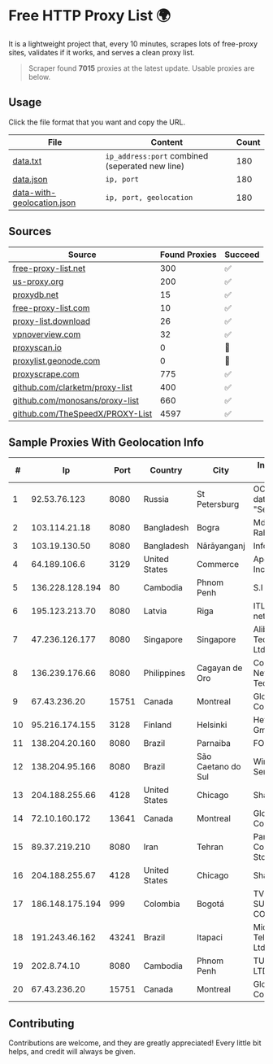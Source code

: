 
# Free HTTP Proxy List 🌍

It is a lightweight project that, every 10 minutes, scrapes lots of free-proxy sites, validates if it works, and serves a clean proxy list.


> Scraper found **7015** proxies at the latest update. Usable proxies are below.

## Usage

Click the file format that you want and copy the URL.


|File|Content|Count|
|----|-------|-----|
|[data.txt](https://raw.githubusercontent.com/themiralay/Proxy-List-World/master/data.txt)|`ip_address:port` combined (seperated new line)|180|
|[data.json](https://raw.githubusercontent.com/themiralay/Proxy-List-World/master/data.json)|`ip, port`|180|
|[data-with-geolocation.json](https://raw.githubusercontent.com/themiralay/Proxy-List-World/master/data-with-geolocation.json)|`ip, port, geolocation`|180|

## Sources

|Source|Found Proxies|Succeed|
|------|-------------|-------|
|[free-proxy-list.net](https://free-proxy-list.net)|300|✅|
|[us-proxy.org](https://www.us-proxy.org)|200|✅|
|[proxydb.net](http://proxydb.net)|15|✅|
|[free-proxy-list.com](https://free-proxy-list.com/?page=&port=&type%5B%5D=http&type%5B%5D=https&up_time=0&search=Search)|10|✅|
|[proxy-list.download](https://www.proxy-list.download/HTTP)|26|✅|
|[vpnoverview.com](https://vpnoverview.com/privacy/anonymous-browsing/free-proxy-servers)|32|✅|
|[proxyscan.io](https://www.proxyscan.io)|0|🚫|
|[proxylist.geonode.com](https://proxylist.geonode.com/api/proxy-list?limit=300&page=1&sort_by=lastChecked&sort_type=desc&protocols=http,https)|0|🚫|
|[proxyscrape.com](https://api.proxyscrape.com/v2/?request=displayproxies&protocol=http&timeout=10000&country=all&ssl=all&anonymity=all)|775|✅|
|[github.com/clarketm/proxy-list](https://raw.githubusercontent.com/clarketm/proxy-list/master/proxy-list-raw.txt)|400|✅|
|[github.com/monosans/proxy-list](https://raw.githubusercontent.com/monosans/proxy-list/main/proxies/http.txt)|660|✅|
|[github.com/TheSpeedX/PROXY-List](https://raw.githubusercontent.com/TheSpeedX/PROXY-List/master/http.txt)|4597|✅|


## Sample Proxies With Geolocation Info

|#|Ip|Port|Country|City|Internet Service Provider|
|-|--|----|-------|----|-------------------------|
|1|92.53.76.123|8080|Russia|St Petersburg|OOO "Network of data-centers "Selectel"|
|2|103.114.21.18|8080|Bangladesh|Bogra|Md. Mahmudur Rahman|
|3|103.19.130.50|8080|Bangladesh|Nārāyanganj|InfoLink|
|4|64.189.106.6|3129|United States|Commerce|Apogee Telecom Inc.|
|5|136.228.128.194|80|Cambodia|Phnom Penh|S.I Group|
|6|195.123.213.70|8080|Latvia|Riga|ITLDC Latvia network|
|7|47.236.126.177|8080|Singapore|Singapore|Alibaba (US) Technology Co., Ltd.|
|8|136.239.176.66|8080|Philippines|Cagayan de Oro|ComClark Network & Technology Corp|
|9|67.43.236.20|15751|Canada|Montreal|GloboTech Communications|
|10|95.216.174.155|3128|Finland|Helsinki|Hetzner Online GmbH|
|11|138.204.20.160|8080|Brazil|Parnaiba|FONTNET ME|
|12|138.204.95.166|8080|Brazil|São Caetano do Sul|Wireless Comm Services LTDA|
|13|204.188.255.66|4128|United States|Chicago|Sharktech|
|14|72.10.160.172|13641|Canada|Montreal|GloboTech Communications|
|15|89.37.219.210|8080|Iran|Tehran|Parvaresh Dadeha Co. Private Joint Stock|
|16|204.188.255.67|4128|United States|Chicago|Sharktech|
|17|186.148.175.194|999|Colombia|Bogotá|TV AZTECA SUCURSAL COLOMBIA|
|18|191.243.46.162|43241|Brazil|Itapaci|Microturbo Telecomunicacoes Ltda-me|
|19|202.8.74.10|8080|Cambodia|Phnom Penh|TURBOTECH CO., LTD.|
|20|67.43.236.20|15751|Canada|Montreal|GloboTech Communications|



## Contributing

Contributions are welcome, and they are greatly appreciated! Every
little bit helps, and credit will always be given.

